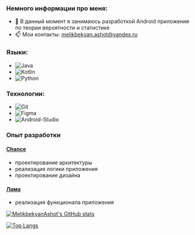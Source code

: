 ### Немного информации про меня:
- 🔭 В данный момент я занимаюсь разработкой Android приложения по теории вероятности и статистике
- 📫 Мои контакты: melikbekyan.ashot@yandex.ru

### Языки:
- ![Java](https://img.shields.io/badge/-Java-red?style=for-the-badge&logo=java)  
- ![Kotlin](https://img.shields.io/badge/-Kotlin-red?style=for-the-badge&logo=kotlin)
- ![Python](https://img.shields.io/badge/-Python-FFCC22?style=for-the-badge&logo=python)

### Технологии:
- ![Git](https://img.shields.io/badge/-Git-white?style=for-the-badge&logo=git)
- ![Figma](https://img.shields.io/badge/-Figma-white?style=for-the-badge&logo=Figma)
- ![Android-Studio](https://img.shields.io/badge/-Android_Studio-white?style=for-the-badge&logo=Android-Studio)

### Опыт разработки
#### [Chance](https://github.com/std-22/Chance)
- проектирование архитектуры 
- реализация логики приложения
- проектирование дизайна

#### [Лама](https://github.com/std-22/LAMA)
- реализация функционала приложения

[![MelikbekyanAshot's GitHub stats](https://github-readme-stats.vercel.app/api?username=MelikbekyanAshot&show_icons=true)](https://github.com/MelikbekyanAshot/github-readme-stats)

[![Top Langs](https://github-readme-stats.vercel.app/api/top-langs/?username=MelikbekyanAshot&langs_count=8)](https://github.com/MelikbekyanAshot/github-readme-stats)
